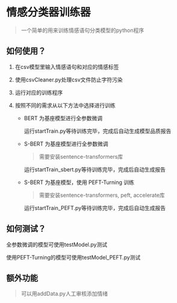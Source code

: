 # 情感分类器训练器

> 一个简单的用来训练情感语句分类模型的python程序

## 如何使用？

1. 在csv模型里输入情感语句和对应的情感标签
2. 使用csvCleaner.py处理csv文件防止字符污染
3. 运行对应的训练程序
4. 按照不同的需求从以下方法中选择进行训练

    - BERT 为基座模型进行全参数微调
  
      运行startTrain.py等待训练完毕，完成后自动生成模型品质报告

    - S-BERT 为基座模型进行全参数微调

      > 需要安装sentence-transformers库

      运行startTrain_sbert.py等待训练完毕，完成后自动生成报告

    - S-BERT 为基座模型，使用 PEFT-Turning 训练

      > 需要安装sentence-transformers, peft, accelerate库

      运行startTrain_PEFT.py等待训练完毕，完成后自动生成报告

## 如何测试？

  全参数微调的模型可使用testModel.py测试

  使用PEFT-Turning的模型可使用testModel_PEFT.py测试

## 额外功能

> 可以用addData.py人工审核添加情绪

